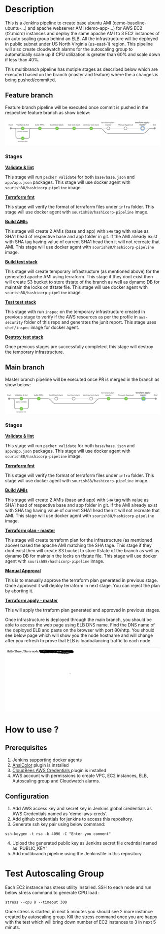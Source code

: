 # Description

This is a Jenkins pipeline to create base ubuntu AMI (demo-baseline-ubuntu-...) and apache webserver AMI (demo-app-...) for AWS EC2 (t2.micro) instances and deploy the same apache AMI to 3 EC2 instances of an auto scaling group behind an ELB. All the infrastructure will be deployed in public subnet under US North Virginia (us-east-1) region. This pipeline will also create cloudwatch alarms for the autoscaling group to automatically scale up if CPU utilization is greater than 60% and scale down if less than 40%.

This multibranch pipeline has mutiple stages as described below which are executed based on the branch (master and feature) where the a changes is being pushed/commited.

## Feature branch
Feature branch pipeline will be executed once commit is pushed in the respective feature branch as show below:

![](images/blueocean-non-master.png)

### Stages
<b><u> Validate & lint </u></b>

This stage will run `packer validate` for both `base/base.json` and `app/app.json` packages. This stage will use docker agent with `sourish88/hashicorp-pipeline` image.

<b><u> Terraform fmt </u></b>

This stage will verify the format of terraform files under `infra` folder. This stage will use docker agent with `sourish88/hashicorp-pipeline` image.

<b><u> Build AMIs </u></b>

This stage will create 2 AMIs (base and app) with `SHA` tag with value as SHA1 head of respective base and app folder in git. If the AMI already exist with SHA tag having value of current SHA1 head then it will not recreate that AMI. This stage will use docker agent with `sourish88/hashicorp-pipeline` image.

<b><u> Build test stack </u></b>

This stage will create temporary infrastructure (as mentioned above) for the generated apache AMI using terraform. This stage if they dont exist then will create S3 bucket to store tfstate of the branch as well as dynamo DB for maintain the locks on tfstate file. This stage will use docker agent with `sourish88/hashicorp-pipeline` image.

<b><u> Test test stack </u></b>

This stage with run `inspec` on the temporary infrastructure created in previous stage to verify if the AWS resources as per the profile in `aws-security` folder of this repo and generates the junit report. This stage uses `chef/inspec` image for docker agent.

<b><u> Destroy test stack </u></b>

Once previous stages are successfully completed, this stage will destroy the temporary infrastructure.

## Main branch

Master branch pipeline will be executed once PR is merged in the branch as show below:

![](images/blueocean-master.png)

### Stages
<b><u> Validate & lint </u></b>

This stage will run `packer validate` for both `base/base.json` and `app/app.json` packages. This stage will use docker agent with `sourish88/hashicorp-pipeline` image.

<b><u> Terraform fmt </u></b>

This stage will verify the format of terraform files under `infra` folder. This stage will use docker agent with `sourish88/hashicorp-pipeline` image.

<b><u> Build AMIs </u></b>

This stage will create 2 AMIs (base and app) with `SHA` tag with value as SHA1 head of respective base and app folder in git. If the AMI already exist with SHA tag having value of current SHA1 head then it will not recreate that AMI. This stage will use docker agent with `sourish88/hashicorp-pipeline` image.

<b><u> Terraform plan - master </u></b>

This stage will create terraform plan for the infrastructure (as mentioned above) based the apache AMI matching the SHA tage. This stage if they dont exist then will create S3 bucket to store tfstate of the branch as well as dynamo DB for maintain the locks on tfstate file. This stage will use docker agent with `sourish88/hashicorp-pipeline` image.

<b><u> Manual Approval </u></b>

This is to manually approve the terraform plan generated in previous stage. Once approved it will deploy terraform in next stage. You can reject the plan by aborting it.

<b><u> Terraform apply - master </u></b>

This will apply the trraform plan generated and approved in previous stages.


Once infrastructure is deployed through the main branch, you should be able to access the web page using ELB DNS name. Find the DNS name of the deployed ELB and paste on the browser with port 80/http. You should see below page which will show you the node hostname and will change after you refresh to prove that ELB is loadbalancing traffic to each node.

![](images/webpage.png)

# How to use ?

## Prerequisites

1. Jenkins supporting docker agents
2. [AnsiColor](https://plugins.jenkins.io/ansicolor/)  plugin is installed
3. [CloudBees AWS Credentials
](https://plugins.jenkins.io/aws-credentials/) plugin is installed
4. AWS account with permissions to create VPC, EC2 instances, ELB, Autoscaling group and Cloudwatch alarms.

## Configuration

1. Add AWS access key and secret key in Jenkins global credentials as AWS Credentials named as 'demo-aws-creds'.
2. Add github credentials for jenkins to access this repository.
3. Generate ssh key pair using below command:
```
ssh-keygen -t rsa -b 4096 -C "Enter you comment"
```
4. Upload the generated public key as Jenkins secret file credntial named as 'PUBLIC_KEY'
5. Add multibranch pipeline using the Jenkinsfile in this repository. 

# Test Autoscaling Group
Each EC2 instance has stress utility installed. SSH to each node and run below stress command to generate CPU load :

```
stress --cpu 8 --timeout 300
```

Once stress is started, in next 5 minutes you should see 2 more instance created by autoscaling group. Kill the stress command once you are happy with the test which will bring down number of EC2 instances to 3 in next 5 minuts.